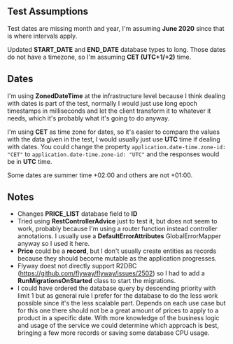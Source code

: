 
## Test Assumptions

Test dates are missing month and year, I'm assuming **June 2020** since that is where intervals apply.

Updated **START_DATE** and **END_DATE** database types to long. Those dates do not have a timezone, so I'm assuming **CET (UTC+1/+2)** time.

## Dates

I'm using **ZonedDateTime** at the infrastructure level because I think dealing with dates is part of the test, normally I would just use long epoch timestamps in milliseconds and let the client transform it to whatever it needs, which it's probably what it's going to do anyway.

I'm using **CET** as time zone for dates, so it's easier to compare the values with the data given in the test, 
I would usually just use **UTC** time if dealing with dates. You could change the property `application.date-time.zone-id: "CET"` to `application.date-time.zone-id: "UTC"` and the responses would be in **UTC** time.

Some dates are summer time +02:00 and others are not +01:00. 

## Notes

- Changes **PRICE_LIST** database field to **ID** 
- Tried using **RestControllerAdvice** just to test it, but does not seem to work, probably because I'm using a router function instead controller annotations. I usually use a **DefaultErrorAttributes** GlobalErrorMapper anyway so I used it here.
- **Price** could be a **record**, but I don't usually create entities as records because they should become mutable as the application progresses.
- Flyway doest not directly support R2DBC (https://github.com/flyway/flyway/issues/2502) so I had to add a **RunMigrationsOnStarted** class to start the migrations.
- I could have ordered the database query by descending priority with limit 1 but as general rule I prefer for the database to do the less work possible since it's the less scalable part. Depends on each use case but for this one there should not be a great amount of prices to apply to a product in a specific date. With more knowledge of the business logic and usage of the service we could determine which approach is best, bringing a few more records or saving some database CPU usage. 